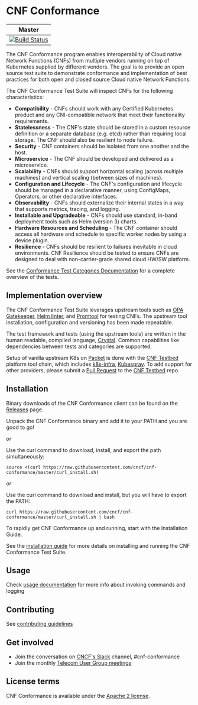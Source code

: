 # CNF Conformance
| Master |
|---|
|[![Build Status](https://www.travis-ci.org/cncf/cnf-conformance.svg?branch=master)](https://www.travis-ci.org/cncf/cnf-conformance)|

The CNF Conformance program enables interoperability of Cloud native Network Functions (CNFs) from multiple vendors running on top of Kubernetes supplied by different vendors. The goal is to provide an open source test suite to demonstrate conformance and implementation of best practices for both open and closed source Cloud native Network Functions. 

The CNF Conformance Test Suite will inspect CNFs for the following characteristics: 
- **Compatibility** - CNFs should work with any Certified Kubernetes product and any CNI-compatible network that meet their functionality requirements.
- **Statelessness** - The CNF's state should be stored in a custom resource definition or a separate database (e.g. etcd) rather than requiring local storage. The CNF should also be resilient to node failure.
- **Security** - CNF containers should be isolated from one another and the host.
- **Microservice** - The CNF should be developed and delivered as a microservice.
- **Scalability** - CNFs should support horizontal scaling (across multiple machines) and vertical scaling (between sizes of machines).
- **Configuration and Lifecycle** - The CNF's configuration and lifecycle should be managed in a declarative manner, using ConfigMaps, Operators, or other declarative interfaces.  
- **Observability** - CNFs should externalize their internal states in a way that supports metrics, tracing, and logging.
- **Installable and Upgradeable** - CNFs should use standard, in-band deployment tools such as Helm (version 3) charts.
- **Hardware Resources and Scheduling** - The CNF container should access all hardware and schedule to specific worker nodes by using a device plugin.
- **Resilience** - CNFs should be resilient to failures inevitable in cloud environments. CNF Resilience should be tested to ensure CNFs are designed to deal with non-carrier-grade shared cloud HW/SW platform.

See the [Conformance Test Categories Documentation](https://github.com/cncf/cnf-conformance/blob/master/TEST-CATEGORIES.md) for a complete overview of the tests.

## Implementation overview

The CNF Conformance Test Suite leverages upstream tools such as [OPA Gatekeeper](https://github.com/open-policy-agent/gatekeeper), [Helm linter](https://github.com/helm/chart-testing), and [Promtool](https://prometheus.io/docs/prometheus/latest/configuration/unit_testing_rules/) for testing CNFs. The upstream tool installation, configuration and versioning has been made repeatable.

The test framework and tests (using the upstream tools) are written in the human readable, compiled language, [Crystal](https://crystal-lang.org/). Common capabilities like dependencies between tests and categories are supported.

Setup of vanilla upstream K8s on [Packet](https://www.packet.com/) is done with the [CNF Testbed](https://github.com/cncf/cnf-testbed/) platform tool chain, which includes [k8s-infra](https://github.com/crosscloudci/k8s-infra), [Kubespray](https://kubespray.io/). To add support for other providers, please submit a [Pull Request](https://github.com/cncf/cnf-testbed/pulls) to the [CNF Testbed](https://github.com/cncf/cnf-testbed/) repo.


## Installation
Binary downloads of the CNF Conformance client can be found on the [Releases](https://github.com/cncf/cnf-conformance/releases) page.

Unpack the CNF Conformance binary and add it to your PATH and you are good to go!

*or*


Use the curl command to download, install, and export the path simultaneously:
```
source <(curl https://raw.githubusercontent.com/cncf/cnf-conformance/master/curl_install.sh)
```
*or*

Use the curl command to download and install, but you will have to export the PATH:
```
curl https://raw.githubusercontent.com/cncf/cnf-conformance/master/curl_install.sh | bash

```

To rapidly get CNF Conformance up and running, start with the Installation Guide.

See the [installation guide](https://github.com/cncf/cnf-conformance/blob/master/INSTALL.md) for more details on installing and running the CNF Conformance Test Suite. 

## Usage

Check [usage documentation](https://github.com/cncf/cnf-conformance/blob/master/USAGE.md) for more info about invoking commands and logging

## Contributing

See [contributing guidelines](https://github.com/cncf/cnf-conformance/blob/master/CONTRIBUTING.md)


## Get involved
- Join the conversation on [CNCF's Slack](https://slack.cncf.io/) channel, #cnf-conformance
- Join the monthly [Telecom User Group meetings](https://github.com/cncf/telecom-user-group#meeting-time) 


## License terms
CNF Conformance is available under the [Apache 2 license](https://github.com/cncf/cnf-conformance/blob/master/LICENSE).

